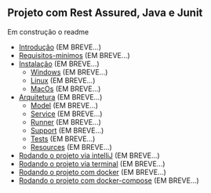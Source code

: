 ## Projeto com Rest Assured, Java e Junit ##

Em construção o readme

- [Introdução](#a-fazer)  (EM BREVE...)
- [Requisitos-minimos](#a-fazer)  (EM BREVE...)
- [Instalação](#a-fazer)  (EM BREVE...)
  - [Windows](#a-fazer)  (EM BREVE...)
  - [Linux](#a-fazer)  (EM BREVE...)
  - [MacOs](#a-fazer)  (EM BREVE...)
- [Arquitetura](#a-fazer)  (EM BREVE...)
  - [Model](#a-fazer)  (EM BREVE...)
  - [Service](#a-fazer)  (EM BREVE...)
  - [Runner](#a-fazer)  (EM BREVE...)
  - [Support](#a-fazer)  (EM BREVE...)
  - [Tests](#a-fazer)  (EM BREVE...)
  - [Resources](#a-fazer)  (EM BREVE...)
- [Rodando o projeto via intelliJ](#a-fazer)  (EM BREVE...)
- [Rodando o projeto via terminal](#a-fazer)  (EM BREVE...)
- [Rodando o projeto com docker](#a-fazer)  (EM BREVE...)
- [Rodando o projeto com docker-compose](#a-fazer)  (EM BREVE...)
